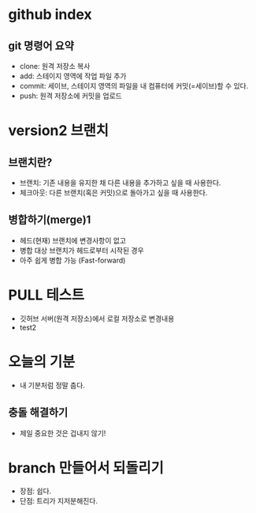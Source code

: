 # github index

## git 명령어 요약

- clone: 원격 저장소 복사
- add: 스테이지 영역에 작업 파일 추가
- commit: 세이브, 스테이지 영역의 파일을 내 컴퓨터에 커밋(=세이브)할 수 있다.
- push: 원격 저장소에 커밋을 업로드

# version2 브랜치

## 브랜치란?

- 브랜치: 기존 내용을 유지한 채 다른 내용을 추가하고 싶을 때 사용한다.
- 체크아웃: 다른 브랜치(혹은 커밋)으로 돌아가고 싶을 때 사용한다.

## 병합하기(merge)1

- 헤드(현재) 브랜치에 변경사항이 없고
- 병합 대상 브랜치가 헤드로부터 시작된 경우
- 아주 쉽게 병합 가능 (Fast-forward)

# PULL 테스트
- 깃허브 서버(원격 저장소)에서 로컬 저장소로 변경내용 
- test2

# 오늘의 기분

- 내 기분처럼 정말 춥다.

## 충돌 해결하기

- 제일 중요한 것은 겁내지 않기!

# branch 만들어서 되돌리기

- 장점: 쉽다.
- 단점: 트리가 지저분해진다.